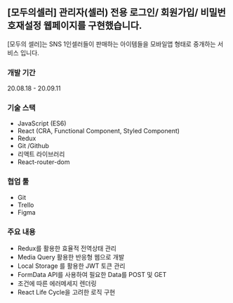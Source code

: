 ## [모두의셀러] 관리자(셀러) 전용 로그인/ 회원가입/ 비밀번호재설정 웹페이지를 구현했습니다.
[모두의 셀러]는 SNS 1인셀러들이 판매하는 아이템들을 모바일앱 형태로 중개하는 서비스 입니다.

### 개발 기간
20.08.18 - 20.09.11

### 기술 스택
+ JavaScript (ES6)
+ React (CRA, Functional Component, Styled Component)
+ Redux
+ Git /Github
+ 리액트 라이브러리
+ React-router-dom

### 협업 툴
+ Git
+ Trello
+ Figma

### 주요 내용
- Redux를 활용한 효율적 전역상태 관리
- Media Query 활용한 반응형 웹으로 개발
- Local Storage 를 활용한 JWT 토큰 관리
- FormData API를 사용하여 필요한 Data를 POST 및 GET
- 조건에 따른 에러메세지 렌더링
- React Life Cycle을 고려한 로직 구현
